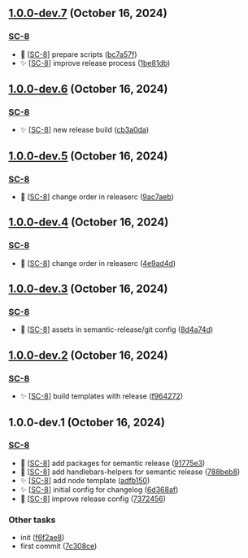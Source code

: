 ## [1.0.0-dev.7](https://github.com/SebastianWesolowski/s-template/compare/v1.0.0-dev.6...v1.0.0-dev.7) (October 16, 2024)


### [SC-8](https://linear.app/wesolowskidev/issue/SC-8)

- 🐛 [[SC-8](https://linear.app/wesolowskidev/issue/SC-8)] prepare scripts ([bc7a57f](https://github.com/SebastianWesolowski/s-template/commit/bc7a57f53edc5c12cc580cbc79fbf07b3e4da5e8))
- ✨ [[SC-8](https://linear.app/wesolowskidev/issue/SC-8)] improve release process ([1be81db](https://github.com/SebastianWesolowski/s-template/commit/1be81db21f110e475f8e9d04b524ca010fad40b4))

## [1.0.0-dev.6](https://github.com/SebastianWesolowski/s-template/compare/v1.0.0-dev.5...v1.0.0-dev.6) (October 16, 2024)


### [SC-8](https://linear.app/wesolowskidev/issue/SC-8)

- ✨ [[SC-8](https://linear.app/wesolowskidev/issue/SC-8)] new release build ([cb3a0da](https://github.com/SebastianWesolowski/s-template/commit/cb3a0daa1ef745ca44953c09c6bd1d4434e25479))

## [1.0.0-dev.5](https://github.com/SebastianWesolowski/s-template/compare/v1.0.0-dev.4...v1.0.0-dev.5) (October 16, 2024)


### [SC-8](https://linear.app/wesolowskidev/issue/SC-8)

- 🐛 [[SC-8](https://linear.app/wesolowskidev/issue/SC-8)] change order in releaserc ([9ac7aeb](https://github.com/SebastianWesolowski/s-template/commit/9ac7aebca1887de4f5b2247e8d67ec5be4a04ddb))

## [1.0.0-dev.4](https://github.com/SebastianWesolowski/s-template/compare/v1.0.0-dev.3...v1.0.0-dev.4) (October 16, 2024)


### [SC-8](https://linear.app/wesolowskidev/issue/SC-8)

- 🐛 [[SC-8](https://linear.app/wesolowskidev/issue/SC-8)] change order in releaserc ([4e9ad4d](https://github.com/SebastianWesolowski/s-template/commit/4e9ad4da271489a4bed4ebfedd3952382ad9715c))

## [1.0.0-dev.3](https://github.com/SebastianWesolowski/s-template/compare/v1.0.0-dev.2...v1.0.0-dev.3) (October 16, 2024)


### [SC-8](https://linear.app/wesolowskidev/issue/SC-8)

- 🐛 [[SC-8](https://linear.app/wesolowskidev/issue/SC-8)] assets in semantic-release/git config ([8d4a74d](https://github.com/SebastianWesolowski/s-template/commit/8d4a74d5285d5862381b320eb9ead7e9e18f235f))

## [1.0.0-dev.2](https://github.com/SebastianWesolowski/s-template/compare/v1.0.0-dev.1...v1.0.0-dev.2) (October 16, 2024)


### [SC-8](https://linear.app/wesolowskidev/issue/SC-8)

- ✨ [[SC-8](https://linear.app/wesolowskidev/issue/SC-8)] build templates with release ([f964272](https://github.com/SebastianWesolowski/s-template/commit/f964272f7d7778604e61c82aacce55af9d3e01fd))

## 1.0.0-dev.1 (October 16, 2024)


### [SC-8](https://linear.app/wesolowskidev/issue/SC-8)

- 🐛 [[SC-8](https://linear.app/wesolowskidev/issue/SC-8)] add packages for semantic release ([91775e3](https://github.com/SebastianWesolowski/s-template/commit/91775e387c4d76868faf582a7fd71c5d97e33e6a))
- 🐛 [[SC-8](https://linear.app/wesolowskidev/issue/SC-8)] add handlebars-helpers for semantic release ([788beb8](https://github.com/SebastianWesolowski/s-template/commit/788beb81db4b3cfa92d812e16d15c2aa66eb3a55))
- ✨ [[SC-8](https://linear.app/wesolowskidev/issue/SC-8)] add node template ([adfb150](https://github.com/SebastianWesolowski/s-template/commit/adfb150ddf33a2191b1a78556060e4d8db76cec1))
- ✨ [[SC-8](https://linear.app/wesolowskidev/issue/SC-8)] initial config for changelog ([6d368af](https://github.com/SebastianWesolowski/s-template/commit/6d368af929e85eab647501e9c774d375840627b7))
- 🔧 [[SC-8](https://linear.app/wesolowskidev/issue/SC-8)] improve release config ([7372456](https://github.com/SebastianWesolowski/s-template/commit/73724564a69f69422c6ead67bb073105572199f5))


### Other tasks

- init ([f6f2ae8](https://github.com/SebastianWesolowski/s-template/commit/f6f2ae8b0a097fc9f63a56d9378349481e762329))
- first commit ([7c308ce](https://github.com/SebastianWesolowski/s-template/commit/7c308ce9b942315e9954d6bbdad83470371d705b))
